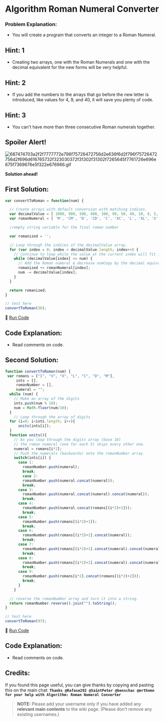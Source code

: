 # Algorithm Roman Numeral Converter

### Problem Explanation:

- You will create a program that converts an integer to a Roman Numeral.

## Hint: 1

- Creating two arrays, one with the Roman Numerals and one with the decimal equivalent for the new forms will be very helpful.

## Hint: 2

- If you add the numbers to the arrays that go before the new letter is introduced, like values for 4, 9, and 40, it will save you plenty of code.

## Hint: 3

- You can't have more than three consecutive Roman numerals together.

## Spoiler Alert!

![687474703a2f2f7777772e796f75726472756d2e636f6d2f796f75726472756d2f696d616765732f323030372f31302f31302f7265645f7761726e696e675f7369676e5f322e676966.gif](https://files.gitter.im/FreeCodeCamp/Wiki/nlOm/thumb/687474703a2f2f7777772e796f75726472756d2e636f6d2f796f75726472756d2f696d616765732f323030372f31302f31302f7265645f7761726e696e675f7369676e5f322e676966.gif)

**Solution ahead!**

## First Solution:

```javascript
var convertToRoman = function(num) {

  // Create arrays with default conversion with matching indices.
  var decimalValue = [ 1000, 900, 500, 400, 100, 90, 50, 40, 10, 9, 5, 4, 1 ];
  var romanNumeral = [ 'M', 'CM', 'D', 'CD', 'C', 'XC', 'L', 'XL', 'X', 'IX', 'V', 'IV', 'I' ];

  //empty string variable for the final roman number

  var romanized = '';

  // Loop through the indices of the decimalValue array.
  for (var index = 0; index < decimalValue.length; index++) {
    // Continue to loop while the value at the current index will fit into numCopy
    while (decimalValue[index] <= num) {
      // Add the Roman numeral & decrease numCopy by the decimal equivalent.
      romanized += romanNumeral[index];
      num -= decimalValue[index];
    }
  }

  return romanized;
}

// test here
convertToRoman(36);
```

:rocket: [Run Code](https://repl.it/CLmf/0)

## Code Explanation:

- Read comments on code.

## Second Solution:

```javascript
function convertToRoman(num) {
 var romans = ["I", "V", "X", "L", "C", "D", "M"],
     ints = [],
     romanNumber = [],
     numeral = "";
  while (num) {
    // Make an array of the digits
    ints.push(num % 10);
    num = Math.floor(num/10);
  }
    // Loop through the array of digits
  for (i=0; i<ints.length; i++){
      units(ints[i]);
  }
  function units(){
    // As you loop through the digits array (base 10)
    // the roman numeral (one for each 5) skips every other one.
    numeral = romans[i*2];
    // Push the numerals (backwards) onto the romanNumber array.
    switch(ints[i]) {
      case 1:
        romanNumber.push(numeral);
        break;
        case 2:
        romanNumber.push(numeral.concat(numeral));
        break;
      case 3:
        romanNumber.push(numeral.concat(numeral).concat(numeral));
        break;
      case 4:
        romanNumber.push(numeral.concat(romans[(i*2)+1]));
        break;
      case 5:
        romanNumber.push(romans[(i*2)+1]);
        break;
      case 6:
        romanNumber.push(romans[(i*2)+1].concat(numeral));
        break;
      case 7:
        romanNumber.push(romans[(i*2)+1].concat(numeral).concat(numeral));
        break;
      case 8:
        romanNumber.push(romans[(i*2)+1].concat(numeral).concat(numeral).concat(numeral));
        break;
      case 9:
        romanNumber.push(romans[i*2].concat(romans[(i*2)+2]));
        break;
      }
    }

  // reverse the romanNumber array and turn it into a string.
  return romanNumber.reverse().join("").toString();
}

// test here
convertToRoman(97);
```

:rocket: [Run Code](https://repl.it/C1YV)

## Code Explanation:

- Read comments on code.

## Credits:

If you found this page useful, you can give thanks by copying and pasting this on the main chat: **`Thanks @Rafase282 @SaintPeter @benschac @mrthnmn for your help with Algorithm: Roman Numeral Converter`**

> **NOTE:** Please add your username only if you have added any **relevant main contents** to the wiki page. (Please don't remove any existing usernames.)
